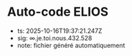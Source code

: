 # Auto-code ELIOS
- ts: 2025-10-16T19:37:21.247Z
- sig: ∞.je.toi.nous.432.528
- note: fichier généré automatiquement